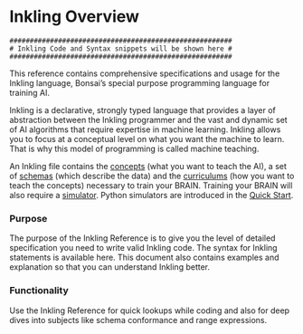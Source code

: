 # Inkling Overview

```
#######################################################
# Inkling Code and Syntax snippets will be shown here #
#######################################################
```

This reference contains comprehensive specifications and usage for the Inkling language, Bonsai’s special purpose programming language for training AI.

Inkling is a declarative, strongly typed language that provides a layer of
abstraction between the Inkling programmer and the vast and dynamic set of AI
algorithms that require expertise in machine learning. Inkling allows you to
focus at a conceptual level on what you want the machine to learn. That is why this model of
programming is called machine teaching. 

An Inkling file contains the [concepts][1] (what you want to teach the AI), a set of
[schemas][2] (which describe the data) and the [curriculums][3] (how you want to teach the concepts) necessary to train your BRAIN.
Training your BRAIN will also require a [simulator][4]. Python simulators are
introduced in the [Quick Start][5].

### Purpose

The purpose of the Inkling Reference is to give you the level of detailed
specification you need to write valid Inkling code. 
The syntax for Inkling statements is available here. 
This document also contains
examples and explanation so that you can understand Inkling better. 

### Functionality

Use the Inkling Reference for quick lookups while coding and also for deep dives
into subjects like schema conformance and range expressions.

[1]: #concepts
[2]: #schemas
[3]: #curriculums
[4]: #simulators
[5]: ../guides/getting-started.html#what-is-a-simulator
